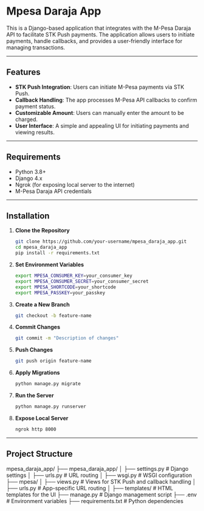 # Mpesa Daraja App

This is a Django-based application that integrates with the M-Pesa Daraja API to facilitate STK Push payments. The application allows users to initiate payments, handle callbacks, and provides a user-friendly interface for managing transactions.

---

## Features

- **STK Push Integration**: Users can initiate M-Pesa payments via STK Push.
- **Callback Handling**: The app processes M-Pesa API callbacks to confirm payment status.
- **Customizable Amount**: Users can manually enter the amount to be charged.
- **User Interface**: A simple and appealing UI for initiating payments and viewing results.

---

## Requirements

- Python 3.8+
- Django 4.x
- Ngrok (for exposing local server to the internet)
- M-Pesa Daraja API credentials

---

## Installation

1. **Clone the Repository**
   ```bash
   git clone https://github.com/your-username/mpesa_daraja_app.git
   cd mpesa_daraja_app
   pip install -r requirements.txt
   ```

2. **Set Environment Variables**
   ```bash
   export MPESA_CONSUMER_KEY=your_consumer_key
   export MPESA_CONSUMER_SECRET=your_consumer_secret
   export MPESA_SHORTCODE=your_shortcode
   export MPESA_PASSKEY=your_passkey
   ```

3. **Create a New Branch**
   ```bash
   git checkout -b feature-name
   ```

4. **Commit Changes**
   ```bash
   git commit -m "Description of changes"
   ```

5. **Push Changes**
   ```bash
   git push origin feature-name
   ```

6. **Apply Migrations**
   ```bash
   python manage.py migrate
   ```

7. **Run the Server**
   ```bash
   python manage.py runserver
   ```

8. **Expose Local Server**
   ```bash
   ngrok http 8000
   ```

---

## Project Structure

mpesa_daraja_app/
├── mpesa_daraja_app/
│   ├── settings.py       # Django settings
│   ├── urls.py           # URL routing
│   ├── wsgi.py           # WSGI configuration
├── mpesa/
│   ├── views.py          # Views for STK Push and callback handling
│   ├── urls.py           # App-specific URL routing
│   ├── templates/        # HTML templates for the UI
├── manage.py             # Django management script
├── .env                  # Environment variables
├── requirements.txt      # Python dependencies